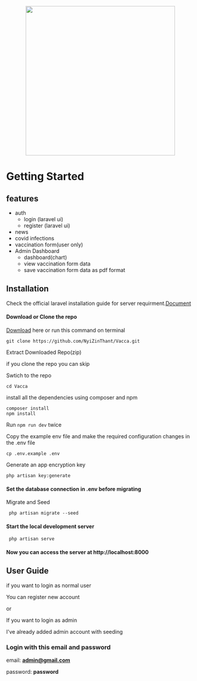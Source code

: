 <p align="center"><a href="https://laravel.com" target="_blank"><img src="https://raw.githubusercontent.com/laravel/art/master/logo-lockup/5%20SVG/2%20CMYK/1%20Full%20Color/laravel-logolockup-cmyk-red.svg" width="400"></a></p>

# Getting Started
## features
- auth
    - login (laravel ui)
    - register (laravel ui)
- news
- covid infections
- vaccination form(user only)
- Admin Dashboard
    - dashboard(chart)
    - view vaccination form data
    - save vaccination form data as pdf format
## Installation
Check the official laravel installation guide for server requirment.<a href="https://laravel.com/docs/9.x/installation">Document<a>
#### Download or Clone the repo
<a href="https://github.com/NyiZinThant/Vacca/archive/refs/heads/main.zip">Download</a> here
or run this command on terminal

``` 
git clone https://github.com/NyiZinThant/Vacca.git 
```

Extract Downloaded Repo(zip)

if you clone the repo you can skip

Swtich to the repo

``` 
cd Vacca
 ```

install all the dependencies using composer and npm

```
composer install 
npm install 
```

Run ` npm run dev `  twice

Copy the example env file and make the required configuration changes in the .env file

```
cp .env.example .env 
```
Generate an app encryption key
```
php artisan key:generate
```

#### Set the database connection in .env before migrating

Migrate and Seed

```
 php artisan migrate --seed 
```
#### Start the local development server
```
 php artisan serve 
```

#### Now you can access the server at http://localhost:8000
## User Guide
if you want to login as normal user 
    
You can register new account
    
or
    
If you want to login as admin
    
I've already added admin account with seeding
    
### Login with this email and password
email: <b>admin@gmail.com</b>
    
password: <b>password</b>
